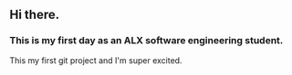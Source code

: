 ## Hi there.<br>
### This is my first day as an ALX software engineering student.

This my first git project and I'm super excited.